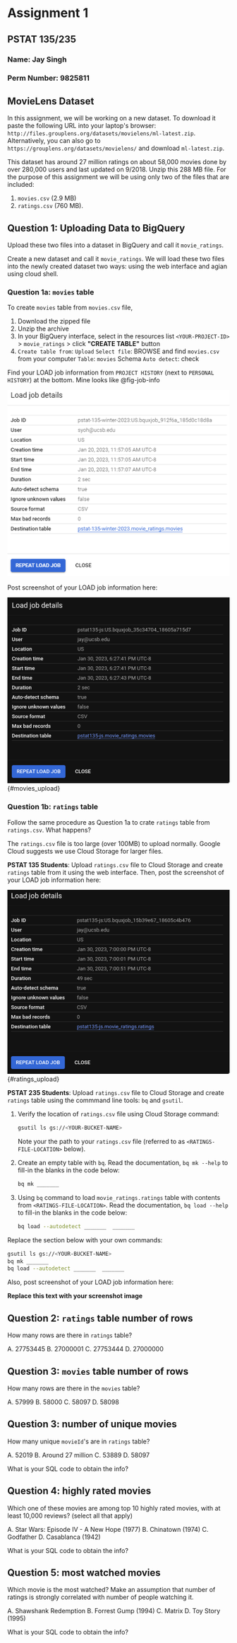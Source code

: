 # Assignment 1
## PSTAT 135/235

### Name: Jay Singh
### Perm Number: 9825811


## MovieLens Dataset

In this assignment, we will be working on a new dataset. To download it paste the following URL into your laptop's browser: `http://files.grouplens.org/datasets/movielens/ml-latest.zip`. Alternatively, you can also go to `https://grouplens.org/datasets/movielens/` and download `ml-latest.zip`.

This dataset has around 27 million ratings on about 58,000 movies done by over 280,000 users and last updated on 9/2018. Unzip this 288 MB file. For the purpose of this assignment we will be using only two of the files that are included:

1. `movies.csv` (2.9 MB)
2. `ratings.csv` (760 MB).

## Question 1: Uploading Data to BigQuery

Upload these two files into a dataset in BigQuery and call it `movie_ratings`.

Create a new dataset and call it `movie_ratings`. We will load these two files into the newly created dataset two ways: using the web interface and agian using cloud shell.

### Question 1a: `movies` table

To create `movies` table from `movies.csv` file,

1. Download the zipped file
2. Unzip the archive
3. In your BigQuery interface, select in the resources list `<YOUR-PROJECT-ID>` > `movie_ratings` > click **"CREATE TABLE"** button
4. `Create table from`: `Upload`
    `Select file`: BROWSE and find `movies.csv` from your computer
    `Table`: `movies`
    Schema `Auto detect`: check

Find your LOAD job information from `PROJECT HISTORY` (next to `PERSONAL HISTORY`) at the bottom. Mine looks like @fig-job-info

![load-job-info](images/load-job.png)

Post screenshot of your LOAD job information here:

![movies_upload](images/screenshot1.png){#movies_upload}

### Question 1b: `ratings` table

Follow the same procedure as Question 1a to crate `ratings` table from `ratings.csv`. What happens?

The `ratings.csv` file is too large (over 100MB) to upload normally. Google Cloud suggests we use Cloud Storage for larger files.

**PSTAT 135 Students**: Upload `ratings.csv` file to Cloud Storage and create `ratings` table from it using the web interface. Then, post the screenshot of your LOAD job information here:

![ratings_upload](images/screenshot2.png){#ratings_upload}

**PSTAT 235 Students**: Upload `ratings.csv` file to Cloud Storage and create `ratings` table using the commmand line tools: `bq` and `gsutil`.

1. Verify the location of `ratings.csv` file using Cloud Storage command:

    ```bash
    gsutil ls gs://<YOUR-BUCKET-NAME>
    ```
    Note your the path to your `ratings.csv` file (referred to as `<RATINGS-FILE-LOCATION>` below).
2. Create an empty table with `bq`. Read the documentation, `bq mk --help` to fill-in the blanks in the code below:

    ```bash
    bq mk _______
    ```
3. Using `bq` command to load `movie_ratings.ratings` table with contents from  `<RATINGS-FILE-LOCATION>`. Read the documentation, `bq load --help` to fill-in the blanks in the code below:

    ```bash
    bq load --autodetect _______  _______
    ```

Replace the section below with your own commands:
```bash
gsutil ls gs://<YOUR-BUCKET-NAME>
bq mk _______
bq load --autodetect _______  _______
```

Also, post screenshot of your LOAD job information here:

**Replace this text with your screenshot image**


## Question 2: `ratings` table number of rows

How many rows are there in `ratings` table?

A. 27753445
B. 27000001
C. 27753444
D. 27000000

## Question 3: `movies` table number of rows

How many rows are there in the `movies` table?

A. 57999
B. 58000
C. 58097
D. 58098

## Question 3: number of unique movies

How many unique `movieId`'s are in `ratings` table?

A. 52019
B. Around 27 million
C. 53889
D. 58097

What is your SQL code to obtain the info?

## Question 4: highly rated movies

Which one of these movies are among top 10 highly rated movies, with at least
10,000 reviews? (select all that apply)

A. Star Wars: Episode IV - A New Hope (1977)
B. Chinatown (1974)
C. Godfather
D. Casablanca (1942)

What is your SQL code to obtain the info?

## Question 5: most watched movies

Which movie is the most watched? Make an assumption that number of ratings is
strongly correlated with number of people watching it.

A. Shawshank Redemption
B. Forrest Gump (1994)
C. Matrix
D. Toy Story (1995)

What is your SQL code to obtain the info?
